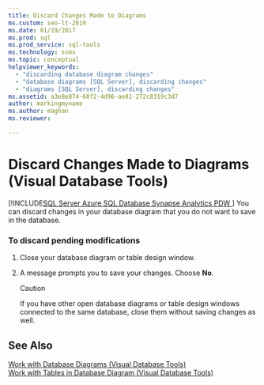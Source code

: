 ```yaml
---
title: Discard Changes Made to Diagrams
ms.custom: seo-lt-2019
ms.date: 01/19/2017
ms.prod: sql
ms.prod_service: sql-tools
ms.technology: ssms
ms.topic: conceptual
helpviewer_keywords: 
  - "discarding database diagram changes"
  - "database diagrams [SQL Server], discarding changes"
  - "diagrams [SQL Server], discarding changes"
ms.assetid: a3e8e874-60f2-4d96-ae81-272c8319c3d7
author: markingmyname
ms.author: maghan
ms.reviewer: 

---
```

# Discard Changes Made to Diagrams (Visual Database Tools)
[!INCLUDE[SQL Server Azure SQL Database Synapse Analytics PDW ](../../includes/applies-to-version/sql-asdb-asdbmi-asdw-pdw.md)]
You can discard changes in your database diagram that you do not want to save in the database.  
  
### To discard pending modifications  
  
1.  Close your database diagram or table design window.  
  
2.  A message prompts you to save your changes. Choose **No**.  
  
    > [!CAUTION]  
    > If you have other open database diagrams or table design windows connected to the same database, close them without saving changes as well.  
  
## See Also  
[Work with Database Diagrams &#40;Visual Database Tools&#41;](../../ssms/visual-db-tools/work-with-database-diagrams-visual-database-tools.md)  
[Work with Tables in Database Diagram &#40;Visual Database Tools&#41;](../../ssms/visual-db-tools/work-with-tables-in-database-diagram-visual-database-tools.md)  
  

